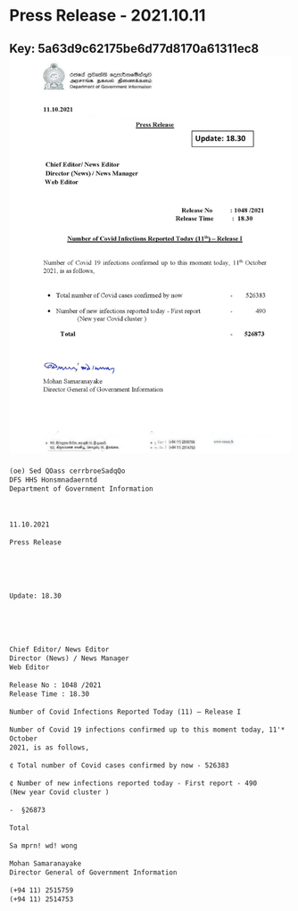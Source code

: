 # Press Release  - 2021.10.11 
Key: 5a63d9c62175be6d77d8170a61311ec8 
![img](img/5a63d9c62175be6d77d8170a61311ec8.jpg)
---
```
(oe) Sed QOass cerrbroeSadqQo
DFS HHS Honsmnadaerntd
Department of Government Information

 

11.10.2021

Press Release

 

 

Update: 18.30

 

 

Chief Editor/ News Editor
Director (News) / News Manager
Web Editor

Release No : 1048 /2021
Release Time : 18.30

Number of Covid Infections Reported Today (11) — Release I

Number of Covid 19 infections confirmed up to this moment today, 11'* October
2021, is as follows,

¢ Total number of Covid cases confirmed by now - 526383

¢ Number of new infections reported today - First report - 490
(New year Covid cluster )

-  §26873

Total

Sa mprn! wd! wong

Mohan Samaranayake
Director General of Government Information

(+94 11) 2515759
(+94 11) 2514753

 

```
